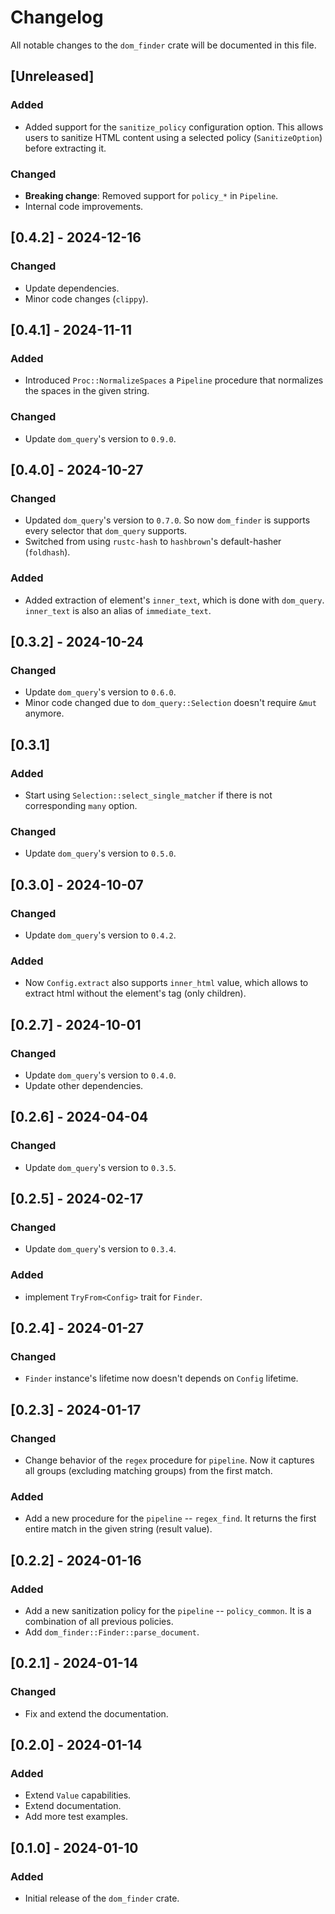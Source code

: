 # Changelog

All notable changes to the `dom_finder` crate will be documented in this file.

## [Unreleased]

### Added
- Added support for the `sanitize_policy` configuration option. This allows users to sanitize HTML content using a selected policy (`SanitizeOption`) before extracting it.

### Changed
- **Breaking change**: Removed support for `policy_*` in `Pipeline`.
- Internal code improvements.

## [0.4.2] - 2024-12-16

### Changed
- Update dependencies.
- Minor code changes (`clippy`).


## [0.4.1] - 2024-11-11

### Added
- Introduced `Proc::NormalizeSpaces` a `Pipeline` procedure that normalizes the spaces in the given string.

### Changed
- Update `dom_query`'s version to `0.9.0`.

## [0.4.0] - 2024-10-27

### Changed
- Updated `dom_query`'s version to `0.7.0`. So now `dom_finder` is supports every selector that `dom_query` supports.
- Switched from using `rustc-hash` to `hashbrown`'s default-hasher (`foldhash`).

### Added
- Added extraction of element's `inner_text`, which is done with `dom_query`. `inner_text` is also an alias of `immediate_text`.


## [0.3.2] - 2024-10-24

### Changed
- Update `dom_query`'s version to `0.6.0`.
- Minor code changed due to `dom_query::Selection` doesn't require `&mut` anymore.

## [0.3.1]

### Added
- Start using `Selection::select_single_matcher` if there is not corresponding `many` option.

### Changed
- Update `dom_query`'s version to `0.5.0`.

## [0.3.0] - 2024-10-07

### Changed
- Update `dom_query`'s version to `0.4.2`.

### Added
- Now `Config.extract` also supports `inner_html` value, which allows to extract html without the element's tag (only children).

## [0.2.7] - 2024-10-01

### Changed
- Update `dom_query`'s version to `0.4.0`.
- Update other dependencies.

## [0.2.6] - 2024-04-04

### Changed
- Update `dom_query`'s version to `0.3.5`.

## [0.2.5] - 2024-02-17

### Changed
- Update `dom_query`'s version to `0.3.4`.

### Added
- implement `TryFrom<Config>` trait for `Finder`.

## [0.2.4] - 2024-01-27

### Changed
- `Finder` instance's lifetime now doesn't depends on `Config` lifetime.

## [0.2.3] - 2024-01-17

### Changed
- Change behavior of the `regex` procedure for `pipeline`. Now it captures all groups (excluding matching groups) from the first match.

### Added
- Add a new procedure for the `pipeline` -- `regex_find`. It returns the first entire match in the given string (result value).

## [0.2.2] - 2024-01-16

### Added
- Add a new sanitization policy for the `pipeline` -- `policy_common`. It is a combination of all previous policies.
- Add `dom_finder::Finder::parse_document`.

## [0.2.1] - 2024-01-14

### Changed
- Fix and extend the documentation.

## [0.2.0] - 2024-01-14

### Added
- Extend `Value` capabilities.
- Extend documentation.
- Add more test examples.

## [0.1.0] - 2024-01-10

### Added
- Initial release of the `dom_finder` crate.
